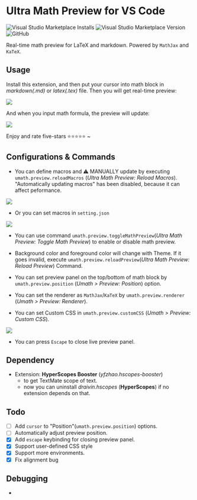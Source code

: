 # Ultra Math Preview for VS Code

<img alt="Visual Studio Marketplace Installs" src="https://img.shields.io/visual-studio-marketplace/i/yfzhao.ultra-math-preview">  <img alt="Visual Studio Marketplace Version" src="https://img.shields.io/visual-studio-marketplace/v/yfzhao.ultra-math-preview">  <img alt="GitHub" src="https://img.shields.io/github/license/yfzhao20/vscode-ultra-math-preview">

Real-time math preview for LaTeX and markdown. Powered by `MathJax` and `KaTeX`.

## Usage

Install this extension, and then put your cursor into math block in *markdown(.md)* or *latex(.tex)* file. Then you will get real-time preview:

![](https://raw.githubusercontent.com/yfzhao20/vscode-ultra-math-preview/main/image/test1.gif)

And when you input math formula, the preview will update:

![](https://raw.githubusercontent.com/yfzhao20/vscode-ultra-math-preview/main/image/test2.gif)


Enjoy and rate five-stars ⭐⭐⭐⭐⭐ ~

## Configurations & Commands

- You can define macros and ⚠ MANUALLY update by executing `umath.preview.reloadMacros` (*Ultra Math Preview: Reload Macros*). "Automatically updating macros" has been disabled, because it can affect peformance.

![](https://raw.githubusercontent.com/yfzhao20/vscode-ultra-math-preview/main/image/macro2.gif)

- Or you can set macros in `setting.json`

![](https://raw.githubusercontent.com/yfzhao20/vscode-ultra-math-preview/main/image/macro1.gif)

- You can use command `umath.preview.toggleMathPreview`(*Ultra Math Preview: Toggle Math Preview*) to enable or disable math preview.

- Background color and foreground color will change with Theme. If it goes invalid, execute `umath.preview.reloadPreview`(*Ultra Math Preview: Reload Preview*) Command.

- You can set preview panel on the top/bottom of math block by `umath.preview.position` (*Umath &gt; Preview: Position*) option.

- You can set the renderer as `MathJax`/`KaTeX` by `umath.preview.renderer` (*Umath &gt; Preview: Renderer*).

- You can set Custom CSS in `umath.preview.customCSS` (*Umath &gt; Preview: Custom CSS*).

![](https://raw.githubusercontent.com/yfzhao20/vscode-ultra-math-preview/main/image/css.gif)

- You can press `Escape` to close live preview panel.

## Dependency

- Extension: **HyperScopes Booster** (*yfzhao.hscopes-booster*) 
    - to get TextMate scope of text.
    - now you can uninstall *draivin.hscopes* (**HyperScopes**) if no extension depends on that.
 
## Todo


- [ ] Add `cursor` to "Position"(`umath.preview.position`) options.
- [ ] Automatically adjust preview position.
- [x] Add `escape` keybinding for closing preview panel.
- [x] Support user-defined CSS style
- [x] Support more environments.
- [x] Fix alignment bug

## Debugging
- 